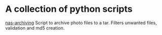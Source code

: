 A collection of python scripts
==

[nas-archiving](nas-archiving/README.md) Script to archive photo files to a tar.  Filters unwanted files, validation and md5 creation.
